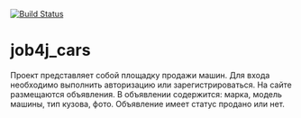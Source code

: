 [![Build Status](https://app.travis-ci.com/ainz713/job4j_cars.svg?branch=master)](https://app.travis-ci.com/ainz713/job4j_cars)
# job4j_cars

Проект представляет собой площадку продажи машин.
Для входа необходимо выполнить авторизацию или зарегистрироваться.
На сайте размещаются объявления. В объявлении содержится: марка, модель машины, тип кузова, фото.
Объявление имеет статус продано или нет.


